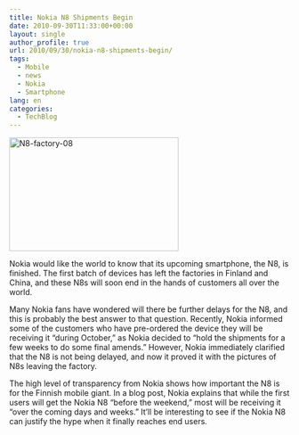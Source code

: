 ```yaml
---
title: Nokia N8 Shipments Begin
date: 2010-09-30T11:33:00+00:00
layout: single
author_profile: true
url: 2010/09/30/nokia-n8-shipments-begin/
tags:
  - Mobile
  - news
  - Nokia
  - Smartphone
lang: en
categories: 
  - TechBlog
---
```

[<img title="N8-factory-08" border="0" alt="N8-factory-08" src="http://lh3.ggpht.com/_vaUVXcmC3OI/TKRufyQ_7OI/AAAAAAAACkY/k_sp7Egs4AY/N8-factory-08_thumb%5B1%5D.jpg?imgmax=800" width="304" height="204" />](http://lh5.ggpht.com/_vaUVXcmC3OI/TKRueGKM5iI/AAAAAAAACkU/Ea-eTuStQjI/s1600-h/N8-factory-08%5B3%5D.jpg)

Nokia would like the world to know that its upcoming smartphone, the N8, is finished. The first batch of devices has left the factories in Finland and China, and these N8s will soon end in the hands of customers all over the world.

Many Nokia fans have wondered will there be further delays for the N8, and this is probably the best answer to that question. Recently, Nokia informed some of the customers who have pre-ordered the device they will be receiving it “during October,” as Nokia decided to “hold the shipments for a few weeks to do some final amends.” However, Nokia immediately clarified that the N8 is not being delayed, and now it proved it with the pictures of N8s leaving the factory.

The high level of transparency from Nokia shows how important the N8 is for the Finnish mobile giant. In a blog post, Nokia explains that while the first users will get the Nokia N8 “before the weekend,” most will be receiving it “over the coming days and weeks.” It’ll be interesting to see if the Nokia N8 can justify the hype when it finally reaches end users.